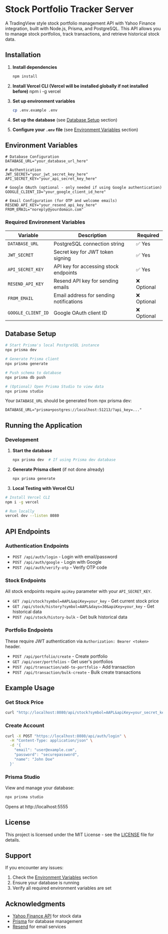 # Stock Portfolio Tracker Server

A TradingView style stock portfolio management API with Yahoo Finance integration, built with Node.js, Prisma, and PostgreSQL. This API allows you to manage stock portfolios, track transactions, and retrieve historical stock data.

## Installation

1. **Install dependencies**
   ```bash
   npm install
   ```
2. **Install Vercel CLI (Vercel will be installed globally if not installed before)**
   npm i -g vercel   

3. **Set up environment variables**
   ```bash
   cp .env.example .env
   ```

4. **Set up the database** (see [Database Setup](#database-setup) section)

5. **Configure your `.env` file** (see [Environment Variables](#environment-variables) section)

## Environment Variables

```env
# Database Configuration
DATABASE_URL="your_database_url_here"

# Authentication
JWT_SECRET="your_jwt_secret_key_here"
API_SECRET_KEY="your_api_secret_key_here"

# Google OAuth (optional - only needed if using Google authentication)
GOOGLE_CLIENT_ID="your_google_client_id_here"

# Email Configuration (for OTP and welcome emails)
RESEND_API_KEY="your_resend_api_key_here"
FROM_EMAIL="noreply@yourdomain.com"
```

### Required Environment Variables

| Variable | Description | Required |
|----------|-------------|----------|
| `DATABASE_URL` | PostgreSQL connection string | ✅ Yes |
| `JWT_SECRET` | Secret key for JWT token signing | ✅ Yes |
| `API_SECRET_KEY` | API key for accessing stock endpoints | ✅ Yes |
| `RESEND_API_KEY` | Resend API key for sending emails | ❌ Optional |
| `FROM_EMAIL` | Email address for sending notifications | ❌ Optional |
| `GOOGLE_CLIENT_ID` | Google OAuth client ID | ❌ Optional |

## Database Setup

```bash
# Start Prisma's local PostgreSQL instance
npx prisma dev

# Generate Prisma client
npx prisma generate

# Push schema to database
npx prisma db push

# (Optional) Open Prisma Studio to view data
npx prisma studio
```

Your `DATABASE_URL` should be generated from npx prisma dev:
```env
DATABASE_URL="prisma+postgres://localhost:51213/?api_key=..."
```

## Running the Application

### Development

1. **Start the database**
   ```bash
   npx prisma dev  # If using Prisma dev database
   ```

2. **Generate Prisma client** (if not done already)
   ```bash
   npx prisma generate
   ```
3. **Local Testing with Vercel CLI**
  ```bash
  # Install Vercel CLI
  npm i -g vercel

  # Run locally
  vercel dev --listen 8080
  ```

## API Endpoints

### Authentication Endpoints

- `POST /api/auth/login` - Login with email/password
- `POST /api/auth/google` - Login with Google
- `POST /api/auth/verify-otp` - Verify OTP code

### Stock Endpoints

All stock endpoints require `apiKey` parameter with your `API_SECRET_KEY`.

- `GET /api/stock?symbol=AAPL&apiKey=your_key` - Get current stock price
- `GET /api/stock/history?symbol=AAPL&days=30&apiKey=your_key` - Get historical data
- `POST /api/stock/history-bulk` - Get bulk historical data

### Portfolio Endpoints

These require JWT authentication via `Authorization: Bearer <token>` header.

- `POST /api/portfolio/create` - Create portfolio
- `GET /api/user/portfolios` - Get user's portfolios
- `POST /api/transaction/add-to-portfolio` - Add transaction
- `POST /api/transaction/bulk-create` - Bulk create transactions

## Example Usage

### Get Stock Price

```bash
curl "http://localhost:8080/api/stock?symbol=AAPL&apiKey=your_secret_key"
```

### Create Account

```bash
curl -X POST "https://localhost:8080/api/auth/login" \
  -H "Content-Type: application/json" \
  -d '{
    "email": "user@example.com",
    "password": "securepassword",
    "name": "John Doe"
  }'
```

### Prisma Studio

View and manage your database:
```bash
npx prisma studio
```
Opens at http://localhost:5555

## License

This project is licensed under the MIT License - see the [LICENSE](LICENSE) file for details.

## Support

If you encounter any issues:

1. Check the [Environment Variables](#environment-variables) section
2. Ensure your database is running
3. Verify all required environment variables are set

## Acknowledgments

- [Yahoo Finance API](https://github.com/gadicc/node-yahoo-finance2) for stock data
- [Prisma](https://prisma.io/) for database management
- [Resend](https://resend.com/) for email services